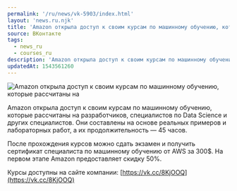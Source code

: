 ```yaml
---
permalink: '/ru/news/vk-5903/index.html'
layout: 'news.ru.njk'
title: 'Amazon открыла доступ к своим курсам по машинному обучению, которые рассчитаны на разработчиков'
source: ВКонтакте
tags:
  - news_ru
  - courses_ru
description: 'Amazon открыла доступ к своим курсам по машинному обучению, которые рассчитаны на'
updatedAt: 1543561260
---
```

![Amazon открыла доступ к своим курсам по машинному обучению, которые рассчитаны на](https://sun9-20.userapi.com/impf/c847122/v847122530/13d9d6/h5jyk_0Z4LE.jpg?size=1280x720&quality=96&sign=02496d58dfec5bd25e4008f1dae441a8&c_uniq_tag=uogsc4NuhtoqEmGhCKpFbJQ07scmmwBqPCgRL0yZNK4&type=album)

Amazon открыла доступ к своим курсам по машинному обучению, которые рассчитаны на разработчиков, специалистов по Data Science и других специалистов. Они составлены на основе реальных примеров и лабораторных работ, а их продолжительность — 45 часов.

После прохождения курсов можно сдать экзамен и получить сертификат специалиста по машинному обучению от AWS за 300$. На первом этапе Amazon предоставляет скидку 50%.

Курсы доступны на сайте компании: [https://vk.cc/8KjOOQ](https://vk.cc/8KjOOQ)
